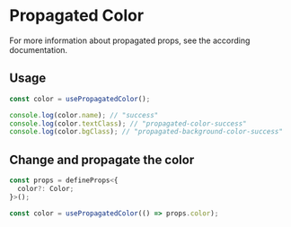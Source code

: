 # Propagated Color

For more information about propagated props, see the according documentation.

## Usage

```ts
const color = usePropagatedColor();

console.log(color.name); // "success"
console.log(color.textClass); // "propagated-color-success"
console.log(color.bgClass); // "propagated-background-color-success"
```

## Change and propagate the color

```ts
const props = defineProps<{
  color?: Color;
}>();

const color = usePropagatedColor(() => props.color);
```
